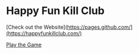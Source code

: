 # Happy Fun Kill Club

[Check out the Website](https://pages.github.com/](https://happyfunkillclub.com/)

[Play the Game](https://happyfunkillclub.com/game/)
